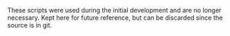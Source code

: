 These scripts were used during the initial development and are no longer necessary.
Kept here for future reference, but can be discarded since the source is in git.

